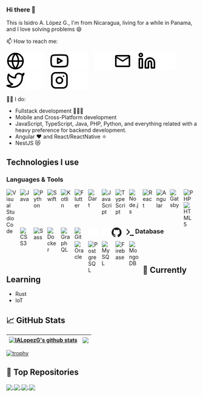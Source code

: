 ### Hi there 👋

This is Isidro A. López G., I'm from Nicaragua, living for a while in Panama, and I love solving problems :smile:

📫 How to reach me:

[![Website](./assets/images/globe-light.svg)](https://ialopezg.com#gh-light-mode-only)
[![Website](./assets/images/globe-dark.svg)](https://ialopezg.com#gh-dark-mode-only)
&nbsp;&nbsp;
[![Youtube Channel](./assets/images/youtube-light.svg)](https://youtube.com/isidro.lopezg#gh-light-mode-only)
[![Youtube Channel](./assets/images/youtube-dark.svg)](https://youtube.com/isidrolopezg#gh-dark-mode-only)
&nbsp;&nbsp;
[![Email me](./assets/images/mail-light.svg)](mailto:isidro.lopezg@gmail.com#gh-light-mode-only)
[![Email me](./assets/images/mail-dark.svg)](mailto:isidro.lopezg@gmail.com#gh-dark-mode-only)
&nbsp;&nbsp;
[![Isidro A. López G. | LinkedIn](./assets/images/linkedin-light.svg)](https://linkedin.com/in/codeSTACKr#gh-light-mode-only)
[![Isidro A. López G. | LinkedIn](./assets/images/linkedin-dark.svg)](https://linkedin.com/in/codeSTACKr#gh-dark-mode-only)
&nbsp;&nbsp;
[![Isidro A. López G. | Twitter](./assets/images/twitter-light.svg)](https://twitter.com/isidrolopezg#gh-light-mode-only)
[![Isidro A. López G. | Twitter](./assets/images/twitter-dark.svg)](https://twitter.com/isidrolopezg#gh-dark-mode-only)
&nbsp;&nbsp;
[![Isidro A. López G. | Instagram](./assets/images/instagram-light.svg)](https://instagram.com/ialopezg#gh-light-mode-only)
[![Isidro A. López G. | Instagram](./assets/images/instagram-dark.svg)](https://instagram.com/ialopezg#gh-dark-mode-only)

👨‍💻 I do:
- Fullstack development 👨🏾‍💻
- Mobile and Cross-Platform development
- JavaScript, TypeScript, Java, PHP, Python, and everything related with a heavy preference for backend development.
- Angular ❤️ and React/ReactNative ⚛️
- NestJS 😻

<h2>Technologies I use</h2>

<h3>Languages & Tools</h3>

[<img align="left" alt="Visual Studio Code" width="26px" src="https://cdn.jsdelivr.net/gh/devicons/devicon/icons/vscode/vscode-original.svg" style="padding-right:10px;" />][webdevplaylist]
[<img align="left" alt="Java" width="26px" src="https://cdn.jsdelivr.net/gh/devicons/devicon/icons/java/java-original.svg" style="padding-right:10px;" />][cssplaylist]
[<img align="left" alt="Python" width="26px" src="https://cdn.jsdelivr.net/gh/devicons/devicon/icons/python/python-original.svg" style="padding-right:10px;" />][cssplaylist]
[<img align="left" alt="Swift" width="26px" src="https://cdn.jsdelivr.net/gh/devicons/devicon/icons/swift/swift-original.svg" style="padding-right:10px;" />][cssplaylist]
[<img align="left" alt="Kotlin" width="26px" src="https://cdn.jsdelivr.net/gh/devicons/devicon/icons/kotlin/kotlin-original.svg" style="padding-right:10px;" />][cssplaylist]
[<img align="left" alt="Flutter" width="26px" src="https://cdn.jsdelivr.net/gh/devicons/devicon/icons/flutter/flutter-original.svg" style="padding-right:10px;" />][cssplaylist]
[<img align="left" alt="Dart" width="26px" src="https://cdn.jsdelivr.net/gh/devicons/devicon/icons/dart/dart-original.svg" style="padding-right:10px;" />][cssplaylist]
[<img align="left" alt="JavaScript" width="26px" src="https://cdn.jsdelivr.net/gh/devicons/devicon/icons/javascript/javascript-original.svg" style="padding-right:10px;" />][jsplaylist]
[<img align="left" alt="TypeScript" width="26px" src="https://cdn.jsdelivr.net/gh/devicons/devicon/icons/typescript/typescript-original.svg" style="padding-right:10px;" />][jsplaylist]
[<img align="left" alt="Node.js" width="26px" src="https://cdn.jsdelivr.net/gh/devicons/devicon/icons/nodejs/nodejs-original.svg" style="padding-right:10px;" />][webdevplaylist]
[<img align="left" alt="React" width="26px" src="https://cdn.jsdelivr.net/gh/devicons/devicon/icons/react/react-original.svg" style="padding-right:10px;" />][reactplaylist]
[<img align="left" alt="Angular" width="26px" src="https://github.com/angular.png?s=20" style="padding-right:10px;" />][cssplaylist]
[<img align="left" alt="Gatsby" width="26px" src="https://cdn.jsdelivr.net/gh/devicons/devicon/icons/gatsby/gatsby-original.svg" style="padding-right:10px;" />][webdevplaylist]
[<img align="left" alt="PHP" width="26px" src="https://cdn.jsdelivr.net/gh/devicons/devicon/icons/php/php-original.svg" style="padding-right:10px;" />][cssplaylist]
[<img align="left" alt="HTML5" width="26px" src="https://cdn.jsdelivr.net/gh/devicons/devicon/icons/html5/html5-original.svg" style="padding-right:10px;" />][webdevplaylist]
[<img align="left" alt="CSS3" width="26px" src="https://cdn.jsdelivr.net/gh/devicons/devicon/icons/css3/css3-original.svg" style="padding-right:10px;" />][cssplaylist]
[<img align="left" alt="Sass" width="26px" src="https://cdn.jsdelivr.net/gh/devicons/devicon/icons/sass/sass-original.svg" style="padding-right:10px;" />][cssplaylist]
[<img align="left" alt="Docker" width="26px" src="https://cdn.jsdelivr.net/gh/devicons/devicon/icons/docker/docker-original.svg" style="padding-right:10px;" />][cssplaylist]
[<img align="left" alt="GraphQL" width="26px" src="https://cdn.jsdelivr.net/gh/devicons/devicon/icons/graphql/graphql-plain.svg" style="padding-right:10px;" />][webdevplaylist]
[<img align="left" alt="Git" width="26px" src="https://cdn.jsdelivr.net/gh/devicons/devicon/icons/git/git-original.svg" style="padding-right:10px;" />][webdevplaylist]
[<img align="left" alt="GitHub" width="26px" src="./assets/images/github-dark.png" style="padding-right:10px;" />](https://youtube.com/playlist?list=PLreOwwztNObgXtoqkr4hc0IIY4FYg9A_W#gh-dark-mode-only)
[<img align="left" alt="Terminal" width="26px" src="./assets/images/terminal-dark.svg" />](https://youtube.com/playlist?list=PLreOwwztNObgXtoqkr4hc0IIY4FYg9A_W#gh-dark-mode-only)
[<img align="left" alt="GitHub" width="26px" src="./assets/images/github-light.png" style="padding-right:10px;" />](https://youtube.com/playlist?list=PLreOwwztNObgXtoqkr4hc0IIY4FYg9A_W#gh-light-mode-only)
[<img align="left" alt="Terminal" width="26px" src="./assets/images/terminal-light.svg" />](https://youtube.com/playlist?list=PLreOwwztNObgXtoqkr4hc0IIY4FYg9A_W#gh-light-mode-only)
<br />
<br />

<h3>Database</h3>

[<img align="left" alt="Oracle" width="26px" src="https://cdn.jsdelivr.net/gh/devicons/devicon/icons/oracle/oracle-original.svg" style="padding-right:10px;" />][webdevplaylist]
[<img align="left" alt="PostgreSQL" width="26px" src="https://cdn.jsdelivr.net/gh/devicons/devicon/icons/postgresql/postgresql-original.svg" style="padding-right:10px;" />][webdevplaylist]
[<img align="left" alt="MySQL" width="26px" src="https://cdn.jsdelivr.net/gh/devicons/devicon/icons/mysql/mysql-original.svg" style="padding-right:10px;" />][webdevplaylist]
[<img align="left" alt="Firebase" width="26px" src="https://avatars.githubusercontent.com/u/1335026?v=4" style="padding-right:10px;" />][webdevplaylist]
[<img align="left" alt="MongoDB" width="26px" src="https://cdn.jsdelivr.net/gh/devicons/devicon/icons/mongodb/mongodb-original.svg" style="padding-right:10px;" />][webdevplaylist]
<br />
<br />

<h2>🌱 Currently Learning</h2>

- Rust
- IoT

<h2>📈 GitHub Stats</h2>

| <a href="https://github.com/ialopezg/github-readme-stats"><img align="center" src="https://github-readme-stats.vercel.app/api?username=ialopezg&show_icons=true&include_all_commits=true&theme=buefy&hide_border=true" alt="IALopezG's github stats" /></a> | <a href="https://github.com/ialopezg/github-readme-stats"><img align="center" src="https://github-readme-stats.vercel.app/api/top-langs/?username=ialopezg&layout=compact&theme=buefy&hide_border=true" /></a> |
| ------------- | ------------- |
  
[![trophy](https://github-profile-trophy.vercel.app/?username=ialopezg&row=2&column=6&margin-w=15&margin-h=15)](https://github.com/ialopezg/github-profile-trophy)

<h2>🔭 Top Repositories</h2>
<a href="https://github.com/ialopezg/boilerplate">
  <img align="center" src="https://github-readme-stats.vercel.app/api/pin/?username=ialopezg&repo=boilerplate&theme=buefy" />
</a>
<a href="https://github.com/ialopezg/api-boilerplate">
  <img align="center" src="https://github-readme-stats.vercel.app/api/pin/?username=ialopezg&repo=api-boilerplate&theme=buefy" />
</a>
<a href="https://github.com/ialopezg/config">
  <img align="center" src="https://github-readme-stats.vercel.app/api/pin/?username=ialopezg&repo=config&theme=buefy" />
</a>
<a href="https://github.com/ialopezg/custom-error-service">
  <img align="center" src="https://github-readme-stats.vercel.app/api/pin/?username=ialopezg&repo=custom-error-service&theme=buefy" />
</a>

[website]: https://ialopezg.com
[course]: http://ialopezg.com
[twitter]: https://twitter.com/isidrolopezg
[youtube]: https://www.youtube.com/isidrolopezg
[instagram]: https://instagram.com/ialopezg
[linkedin]: https://linkedin.com/in/ialopezg
[webdevplaylist]: #
[jsplaylist]: #
[cssplaylist]: #
[reactplaylist]: #
